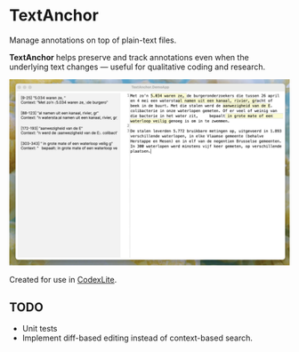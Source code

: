 # TextAnchor

Manage annotations on top of plain-text files.

**TextAnchor** helps preserve and track annotations even when the underlying text changes — useful for qualitative coding and research.

![Demo screenshot](Images/DemoApp.png)

Created for use in [CodexLite](https://github.com/designmatters/CodexLite).

## TODO

- Unit tests
- Implement diff-based editing instead of context-based search.
